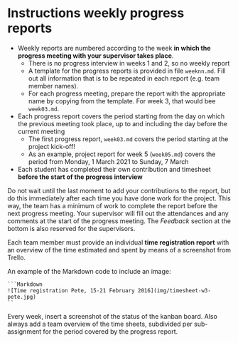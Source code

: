 # Instructions weekly progress reports

- Weekly reports are numbered according to the week **in which the progress meeting with your supervisor takes place**.
    - There is no progress interview in weeks 1 and 2, so no weekly report
    - A template for the progress reports is provided in file `weeknn.md`. Fill out all information that is to be repeated in each report (e.g. team member names).
    - For each progress meeting, prepare the report with the appropriate name by copying from the template. For week 3, that would bee `week03.md`.
- Each progress report covers the period starting from the day on which the previous meeting took place, up to and including the day before the current meeting
    - The first progress report, `week03.md` covers the period starting at the project kick-off!
    - As an example, project report for week 5 (`week05.md`) covers the period from Monday, 1 March 2021 to Sunday, 7 March
- Each student has completed their own contribution and timesheet **before the start of the progress interview**

Do not wait until the last moment to add your contributions to the report, but do this immediately after each time you have done work for the project. This way, the team has a minimum of work to complete the report before the next progress meeting. Your supervisor will fill out the attendances and any comments at the start of the progress meeting. The *Feedback* section at the bottom is also reserved for the supervisors.

Each team member must provide an individual **time registration report** with an overview of the time estimated and spent by means of a screenshot from Trello.

An example of the Markdown code to include an image:

    ```Markdown
    ![Time registration Pete, 15-21 February 2016](img/timesheet-w3-pete.jpg)
    ``

Every week, insert a screenshot of the status of the kanban board. Also always add a team overview of the time sheets, subdivided per sub-assignment for the period covered by the progress report.

